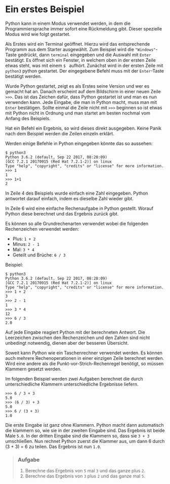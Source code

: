 # Ein erstes Beispiel

Python kann in einem Modus verwendet werden, in dem die Programmiersprache immer sofort eine Rückmeldung gibt. Dieser spezielle Modus wird wie folgt gestartet.

Als Erstes wird ein Terminal geöffnet. Hierzu wird das entsprechende Programm aus dem Starter ausgewählt.
Zum Beispiel wird die `"Windows"`-Taste gedrückt, dann `terminal` eingegeben und die Auswahl mit `Enter` bestätigt.
Es öffnet sich ein Fenster, in welchem oben in der ersten Zeile etwas steht, was mit einem `$ ` aufhört.
Zunächst wird in der ersten Zeile mit `python3` python gestartet.
Der eingegebene Befehl muss mit der `Enter`-Taste bestätigt werden.

Wurde Python gestartet, zeigt es als Erstes seine Version und wer es gemacht hat an.
Danach erscheint auf dem Bildschirm in einer neuen Zeile `>>>`.
Das ist das Zeichen dafür, dass Python gestartet ist und man es nun verwenden kann.
Jede Eingabe, die man in Python macht, muss man mit `Enter` bestätigen.
Sollte einmal die Zeile nicht mit `>>>` beginnen so ist etwas mit Python nicht in Ordnung und man startet am besten nochmal vom Anfang des Beispiels.

Hat ein Befehl ein Ergebnis, so wird dieses direkt ausgegeben.
Keine Panik nach dem Beispiel werden die Zeilen einzeln erklärt.

Werden einige Befehle in Python eingegeben könnte das so aussehen:
```python3
$ python3
Python 3.6.2 (default, Sep 22 2017, 08:28:09) 
[GCC 7.2.1 20170915 (Red Hat 7.2.1-2)] on linux
Type "help", "copyright", "credits" or "license" for more information.
>>> 1
1
>>> 1+1
2
```

In Zeile 4 des Beispiels wurde einfach eine Zahl eingegeben.
Python antwortet darauf einfach, indem es dieselbe Zahl wieder gibt.

In Zeile 6 wird eine einfache Rechenaufgabe in Python gestellt.
Worauf Python diese berechnet und das Ergebnis zurück gibt.

Es können so alle Grundrechenarten verwendet wobei die folgenden Rechenzeichen verwendet werden:
  * Plus: `1 + 2`
  * Minus: `2 - 1`
  * Mal: `3 * 4`
  * Geteilt und Brüche: `6 / 3`

Beispiel:
```python3
$ python3
Python 3.6.2 (default, Sep 22 2017, 08:28:09)
[GCC 7.2.1 20170915 (Red Hat 7.2.1-2)] on linux
Type "help", "copyright", "credits" or "license" for more information.
>>> 1 + 2
3
>>> 2 - 1
1
>>> 3 * 4
12
>>> 6 / 3
2.0
```

Auf jede Eingabe reagiert Python mit der berechneten Antwort.
Die Leerzeichen zwischen den Rechenzeichen und den Zahlen sind nicht unbedingt notwendig, dienen aber der besseren Übersicht.

Soweit kann Python wie ein Taschenrechner verwendet werden.
Es können auch mehrere Rechenoperationen in einer einzigen Zeile berechnet werden.
Wird eine andere als die Punkt-vor-Strich-Rechenregel benötigt, so müssen Klammern gesetzt werden.

Im folgenden Beispiel werden zwei Aufgaben berechnet die durch unterschiedliche Klammern unterschiedliche Ergebnisse liefern.

```python3
>>> 6 / 3 + 3
5.0
>>> (6 / 3) + 3
5.0
>>> 6 / (3 + 3)
1.0
```

Die erste Eingabe ist ganz ohne Klammern.
Python macht dann automatisch die klammern so, wie sie in der zweiten Eingabe sind.
Das Ergebnis ist beide Male `5.0`.
In der dritten Eingabe sind die Klammern so, dass sie `3 + 3` umschließen.
Nun rechnet Python zuerst die Klammer aus, um dann 6 durch (3 + 3) = 6 zu teilen.
Das Ergebnis ist nun `1.0`.

> ### Aufgabe
> 1. Berechne das Ergebnis von `5` mal `3` und das ganze plus `2`.
> 2. Berechne das Ergebnis von `3` plus `2` und das ganze mal `5`.
